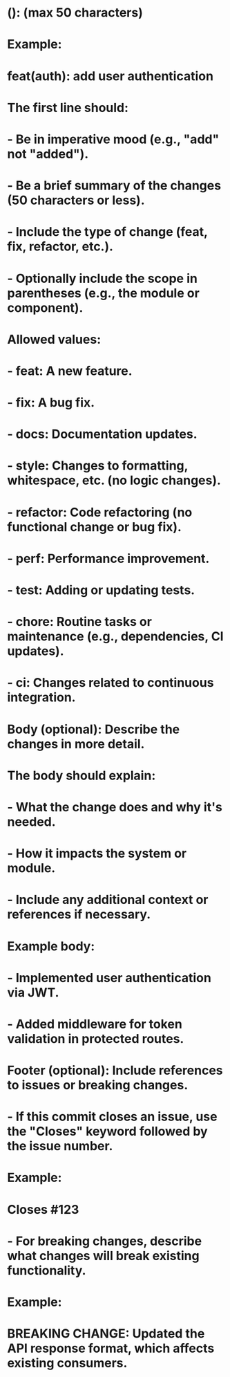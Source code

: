 # <type>(<scope>): <short summary> (max 50 characters)
#
# Example:
# feat(auth): add user authentication
#
# The first line should:
# - Be in imperative mood (e.g., "add" not "added").
# - Be a brief summary of the changes (50 characters or less).
# - Include the type of change (feat, fix, refactor, etc.).
# - Optionally include the scope in parentheses (e.g., the module or component).
#
# Allowed <type> values:
# - feat: A new feature.
# - fix: A bug fix.
# - docs: Documentation updates.
# - style: Changes to formatting, whitespace, etc. (no logic changes).
# - refactor: Code refactoring (no functional change or bug fix).
# - perf: Performance improvement.
# - test: Adding or updating tests.
# - chore: Routine tasks or maintenance (e.g., dependencies, CI updates).
# - ci: Changes related to continuous integration.
#
# Body (optional): Describe the changes in more detail.
#
# The body should explain:
# - What the change does and why it's needed.
# - How it impacts the system or module.
# - Include any additional context or references if necessary.
#
# Example body:
# - Implemented user authentication via JWT.
# - Added middleware for token validation in protected routes.
#
# Footer (optional): Include references to issues or breaking changes.
#
# - If this commit closes an issue, use the "Closes" keyword followed by the issue number.
# Example:
# Closes #123
#
# - For breaking changes, describe what changes will break existing functionality.
# Example:
# BREAKING CHANGE: Updated the API response format, which affects existing consumers.
